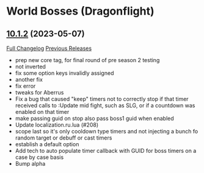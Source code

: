 # <DBM> World Bosses (Dragonflight)

## [10.1.2](https://github.com/DeadlyBossMods/DBM-Retail/tree/10.1.2) (2023-05-07)
[Full Changelog](https://github.com/DeadlyBossMods/DBM-Retail/compare/10.1.1...10.1.2) [Previous Releases](https://github.com/DeadlyBossMods/DBM-Retail/releases)

- prep new core tag, for final round of pre season 2 testing  
- not inverted  
- fix some option keys invalidly assigned  
- another fix  
- fix error  
- tweaks for Aberrus  
- Fix a bug that caused \"keep\" timers not to correctly stop if that timer received calls to :Update mid fight, such as SLG, or if a countdown was enabled on that timer  
- make passing guid on stop also pass boss1 guid when enabled  
- Update localization.ru.lua (#208)  
- scope last so it's only cooldown type timers and not injecting a bunch fo random target or debuff or cast timers  
- establish a default option  
- Add tech to auto populate timer callback with GUID for boss timers on a case by case basis  
- Bump alpha  
